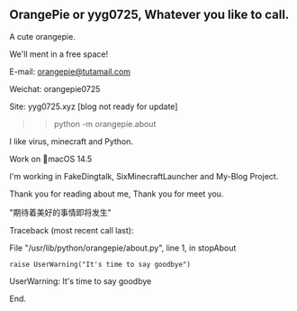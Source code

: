 ## OrangePie or yyg0725, Whatever you like to call.

A cute orangepie.

We'll ment in a free space!

E-mail: orangepie@tutamail.com

Weichat: orangepie0725

Site: yyg0725.xyz [blog not ready for update]

> > python -m orangepie.about

I like virus, minecraft and Python.

Work on 🍎macOS 14.5

I'm working in FakeDingtalk, SixMinecraftLauncher and My-Blog Project.

Thank you for reading about me, Thank you for meet you.

"期待着美好的事情即将发生"

Traceback (most recent call last):

  File "/usr/lib/python/orangepie/about.py", line 1, in stopAbout
  
    raise UserWarning("It's time to say goodbye")
    
UserWarning: It's time to say goodbye

End.

<!---
yanyige0725/yanyige0725 is a ✨ special ✨ repository because its `README.md` (this file) appears on your GitHub profile.
You can click the Preview link to take a look at your changes.
--->
